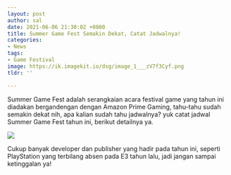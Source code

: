 ```yaml
---
layout: post
author: sal
date: 2021-06-06 21:30:02 +0800
title: Summer Game Fest Semakin Dekat, Catat Jadwalnya!
categories:
- News
tags:
- Game Festival
image: https://ik.imagekit.io/dsg/image_1___zV7f3Cyf.png
tldr: ''

---
```

Summer Game Fest adalah serangkaian acara festival game yang tahun ini diadakan bergandengan dengan Amazon Prime Gaming, tahu-tahu sudah  semakin dekat nih, apa kalian sudah tahu jadwalnya? yuk catat jadwal Summer Game Fest tahun ini, berikut detailnya ya.

![](https://ik.imagekit.io/dsg/image_3__XMDQeB_hf.png)

Cukup banyak developer dan publisher yang hadir pada tahun ini, seperti PlayStation yang terbilang absen pada E3 tahun lalu, jadi jangan sampai ketinggalan ya!